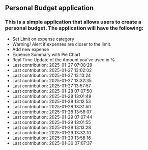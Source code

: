 ## Personal Budget application

### This is a simple application that allows users to create a personal budget. The application will have the following:

- Set Limit on expense category
- Warning/ Alert if expenses are closer to the limit.
- Add new expense
- Expense Summary with Pie Chart
- Real Time Update of the Amount you've used in %
- Last contribution: 2025-01-27 07:08:29
- Last contribution: 2025-01-27 13:02:02
- Last contribution: 2025-01-27 13:13:24
- Last contribution: 2025-01-27 13:32:35
- Last contribution: 2025-01-27 13:57:57
- Last contribution: 2025-01-28 07:07:50
- Last contribution: 2025-01-28 13:01:49
- Last contribution: 2025-01-28 13:12:53
- Last contribution: 2025-01-28 13:31:50
- Last contribution: 2025-01-28 13:58:07
- Last contribution: 2025-01-29 07:07:44
- Last contribution: 2025-01-29 13:01:55
- Last contribution: 2025-01-29 13:13:28
- Last contribution: 2025-01-29 13:32:10
- Last contribution: 2025-01-29 13:58:16
- Last contribution: 2025-01-30 07:07:37
